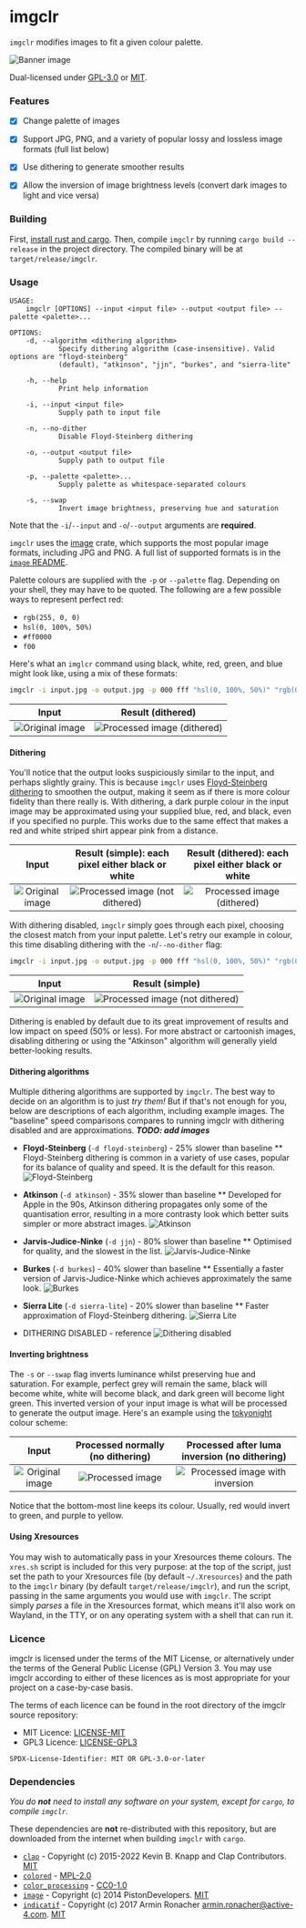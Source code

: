 # imgclr

`imgclr` modifies images to fit a given colour palette.

![Banner image](examples/planet-volumes/planet-volumes-dither.jpg)

Dual-licensed under [GPL-3.0](./LICENSE-GPL3) or [MIT](./LICENSE-MIT).

### Features
- [x] Change palette of images
- [x] Support JPG, PNG, and a variety of popular lossy and lossless image formats (full list below)
- [x] Use dithering to generate smoother results
- [x] Allow the inversion of image brightness levels (convert dark images to light and vice versa)


### Building

First, [install rust and cargo](https://doc.rust-lang.org/cargo/getting-started/installation.html). Then, compile
`imgclr` by running `cargo build --release` in the project directory. The compiled binary will be at
`target/release/imgclr`.


### Usage

```
USAGE:
    imgclr [OPTIONS] --input <input file> --output <output file> --palette <palette>...

OPTIONS:
    -d, --algorithm <dithering algorithm>
            Specify dithering algorithm (case-insensitive). Valid options are "floyd-steinberg"
            (default), "atkinson", "jjn", "burkes", and "sierra-lite"

    -h, --help
            Print help information

    -i, --input <input file>
            Supply path to input file

    -n, --no-dither
            Disable Floyd-Steinberg dithering

    -o, --output <output file>
            Supply path to output file

    -p, --palette <palette>...
            Supply palette as whitespace-separated colours

    -s, --swap
            Invert image brightness, preserving hue and saturation
```
Note that the `-i`/`--input` and `-o`/`--output` arguments are **required**.

`imgclr` uses the [image](https://docs.rs/image/latest/image/) crate, which supports the most popular image formats,
including JPG and PNG. A full list of supported formats is in the [`image` README](https://github.com/image-rs/image).

Palette colours are supplied with the `-p` or `--palette` flag. Depending on your shell, they may have to be
quoted. The following are a few possible ways to represent perfect red:
* `rgb(255, 0, 0)`
* `hsl(0, 100%, 50%)`
* `#ff0000`
* `f00`

Here's what an `imglcr` command using black, white, red, green, and blue might look like, using a mix of these formats:
```sh
imgclr -i input.jpg -o output.jpg -p 000 fff "hsl(0, 100%, 50%)" "rgb(0, 255, 0)" 0000ff
```

Input                                                | Result (dithered)
:---------------------------------------------------:|:---------------------------------------------------------------------:
![Original image](examples/jacek-dylag/original.jpg) | ![Processed image (dithered)](examples/jacek-dylag/output-dither.jpg)

#### Dithering

You'll notice that the output looks suspiciously similar to the input, and perhaps slightly grainy. This is because
`imgclr` uses [Floyd-Steinberg dithering](https://en.wikipedia.org/wiki/Floyd%E2%80%93Steinberg_dithering) to smoothen
the output, making it seem as if there is more colour fidelity than there really is. With dithering, a dark purple
colour in the input image may be approximated using your supplied blue, red, and black, even if you specified no
purple. This works due to the same effect that makes a red and white striped shirt appear pink from a distance.

Input                                                | Result (simple): each pixel either black or white                               | Result (dithered): each pixel either black or white
:---------------------------------------------------:|:-------------------------------------------------------------------------------:|:-------------------------------------------------------------------------:
![Original image](examples/jacek-dylag/original.jpg) | ![Processed image (not dithered)](examples/jacek-dylag/monochrome-nodither.jpg) | ![Processed image (dithered)](examples/jacek-dylag/monochrome-dither.jpg)

With dithering disabled, `imgclr` simply goes through each pixel, choosing the closest match from your input palette.
Let's retry our example in colour, this time disabling dithering with the `-n`/`--no-dither` flag:

```sh
imgclr -i input.jpg -o output.jpg -p 000 fff "hsl(0, 100%, 50%)" "rgb(0, 255, 0)" 0000ff --no-dither
```

Input                                                | Result (simple)
:---------------------------------------------------:|:---------------------------------------------------------------------------:
![Original image](examples/jacek-dylag/original.jpg) | ![Processed image (not dithered)](examples/jacek-dylag/output-nodither.jpg)

Dithering is enabled by default due to its great improvement of results and low impact on speed (50% or less).  For
more abstract or cartoonish images, disabling dithering or using the "Atkinson" algorithm will generally yield
better-looking results.

#### Dithering algorithms

Multiple dithering algorithms are supported by `imgclr`. The best way to decide on an algorithm is to just *try them!*
But if that's not enough for you, below are descriptions of each algorithm, including example images. The "baseline"
speed comparisons compares to running imgclr with dithering disabled and are approximations.
***TODO: add images***

* **Floyd-Steinberg** (`-d floyd-steinberg`) - 25% slower than baseline
** Floyd-Steinberg dithering is common in a variety of use cases, popular for its balance of quality and speed. It is
   the default for this reason.
   ![Floyd-Steinberg](examples/algorithms/floyd-steinberg.jpg)

* **Atkinson** (`-d atkinson`) - 35% slower than baseline
** Developed for Apple in the 90s, Atkinson dithering propagates only some of the quantisation error, resulting in a
   more contrasty look which better suits simpler or more abstract images.
   ![Atkinson](examples/algorithms/atkinson.jpg)

* **Jarvis-Judice-Ninke** (`-d jjn`) - 80% slower than baseline
** Optimised for quality, and the slowest in the list.
   ![Jarvis-Judice-Ninke](examples/algorithms/jjn.jpg)

* **Burkes** (`-d burkes`) - 40% slower than baseline
** Essentially a faster version of Jarvis-Judice-Ninke which achieves approximately the same look.
   ![Burkes](examples/algorithms/burkes.jpg)

* **Sierra Lite** (`-d sierra-lite`) - 20% slower than baseline
** Faster approximation of Floyd-Steinberg dithering.
   ![Sierra Lite](examples/algorithms/sierra-lite.jpg)

* DITHERING DISABLED - reference
  ![Dithering disabled](examples/algorithms/none.jpg)


#### Inverting brightness

The `-s` or `--swap` flag inverts luminance whilst preserving hue and saturation. For example, perfect grey will remain
the same, black will become white, white will become black, and dark green will become light green. This inverted
version of your input image is what will be processed to generate the output image. Here's an example using the
[tokyonight](https://github.com/folke/tokyonight.nvim) colour scheme:

Input                                                   | Processed normally (no dithering)                       | Processed after luma inversion (no dithering)
:------------------------------------------------------:|:-------------------------------------------------------:|:--------------------------------------------------------------------------:
![Original image](examples/milad-fakurian/original.jpg) | ![Processed image](examples/milad-fakurian/convert.jpg) | ![Processed image with inversion](examples/milad-fakurian/convert-swap.jpg)

Notice that the bottom-most line keeps its colour. Usually, red would invert to green, and purple to yellow.

#### Using Xresources

You may wish to automatically pass in your Xresources theme colours. The `xres.sh` script is included for this very
purpose: at the top of the script, just set the path to your Xresources file (by default `~/.Xresources`) and the
path to the `imgclr` binary (by default `target/release/imgclr`), and run the script, passing in the
same arguments you would use with `imgclr`. The script simply *parses* a file in the Xresources format, which means
it'll also work on Wayland, in the TTY, or on any operating system with a shell that can run it.

### Licence

imgclr is licensed under the terms of the MIT License, or alternatively under the terms of the General Public License
(GPL) Version 3. You may use imgclr according to either of these licences as is most appropriate for your project on a
case-by-case basis.

The terms of each licence can be found in the root directory of the imgclr source repository:

- MIT Licence: [LICENSE-MIT](./LICENSE-MIT)
- GPL3 Licence: [LICENSE-GPL3](./LICENSE-GPL3)

`SPDX-License-Identifier: MIT OR GPL-3.0-or-later`

### Dependencies

*You do **not** need to install any software on your system, except for `cargo`, to compile `imgclr`.*

These dependencies are **not** re-distributed with this repository, but are downloaded from the internet when building
`imgclr` with `cargo`.

- [`clap`](https://crates.io/crates/clap) - Copyright (c) 2015-2022 Kevin B. Knapp and Clap Contributors.
  [MIT](https://github.com/clap-rs/clap/blob/master/LICENSE-MIT)
- [`colored`](https://crates.io/crates/colored) -
  [MPL-2.0](https://github.com/mackwic/colored/blob/master/LICENSE)
- [`color_processing`](https://crates.io/crates/color_processing) -
  [CC0-1.0](https://choosealicense.com/licenses/cc0-1.0/)
- [`image`](https://crates.io/crates/image) - Copyright (c) 2014 PistonDevelopers.
  [MIT](https://github.com/image-rs/image/blob/master/LICENSE)
- [`indicatif`](https://crates.io/crates/indicatif) - Copyright (c) 2017 Armin Ronacher <armin.ronacher@active-4.com>.
  [MIT](https://github.com/console-rs/indicatif/blob/main/LICENSE)
